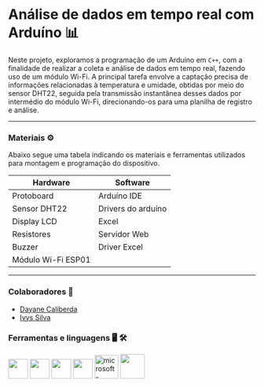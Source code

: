 # Análise de dados em tempo real com Arduíno 📊
Neste projeto, exploramos a programação de um Arduino em ```C++```, com a finalidade de realizar a coleta e análise de dados em tempo real, fazendo uso de um módulo Wi-Fi. A principal tarefa envolve a captação precisa de informações relacionadas à temperatura e umidade, obtidas por meio do sensor DHT22, seguida pela transmissão instantânea desses dados por intermédio do módulo Wi-Fi, direcionando-os para uma planilha de registro e análise.

---
### Materiais ⚙️
Abaixo segue uma tabela indicando os materiais e ferramentas utilizados para montagem e programação do dispositivo.

|  Hardware            |  Software            |
|----------------------|----------------------|
| Protoboard           | Arduíno IDE          |
| Sensor DHT22         | Drivers do arduíno   |
| Display LCD          | Excel                |
| Resistores           | Servidor Web         |
| Buzzer               | Driver Excel         |
| Módulo Wi-Fi ESP01   |

---

### Colaboradores 🤝
- [Dayane Caliberda](https://github.com/DayaneCaliberda)
- [Ivys Silva](https://github.com/ivybin)

### Ferramentas e linguagens 🖥️ 🛠️
<img src="https://cdn.jsdelivr.net/gh/devicons/devicon/icons/cplusplus/cplusplus-original.svg" width="40px" heigth="20px" />   <img src="https://cdn.jsdelivr.net/gh/devicons/devicon/icons/arduino/arduino-original.svg" width="40px" heigth="20px"/>   <img src="https://cdn.jsdelivr.net/gh/devicons/devicon/icons/mysql/mysql-original.svg" width="40px" heigth="20px" />   <img src="https://cdn.jsdelivr.net/gh/devicons/devicon/icons/git/git-original.svg" width="40px" heigth="20px" /> <img width="48" height="48" src="https://img.icons8.com/color/48/microsoft-excel-2019--v1.png" alt="microsoft-excel-2019--v1"/>   <img width="50px" heigth="20px" src="https://cdn.jsdelivr.net/gh/devicons/devicon/icons/php/php-original.svg" />
